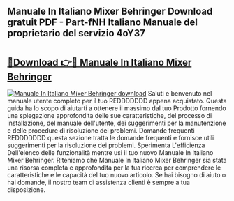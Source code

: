 ## Manuale In Italiano Mixer Behringer Download gratuit PDF - Part-fNH Italiano Manuale del proprietario del servizio 4oY37

# <h2><a href="http://df9fi4.blite.top/?on=Manuale+In+Italiano+Mixer+Behringer">🔗Download 👉🔴 Manuale In Italiano Mixer Behringer</a></h2>

[![Manuale In Italiano Mixer Behringer download](https://i.imgur.com/lujVjoI.png)](http://df9fi4.blite.top/?on=Manuale+In+Italiano+Mixer+Behringer)
Saluti e benvenuto nel manuale utente completo per il tuo REDDDDDDD appena acquistato. Questa guida ha lo scopo di aiutarti a ottenere il massimo dal tuo Prodotto fornendo una spiegazione approfondita delle sue caratteristiche, del processo di installazione, del manuale dell'utente, dei suggerimenti per la manutenzione e delle procedure di risoluzione dei problemi. Domande frequenti REDDDDDDD questa sezione tratta le domande frequenti e fornisce utili suggerimenti per la risoluzione dei problemi. Sperimenta L'efficienza Dell'elenco delle funzionalità mentre usi il tuo nuovo Manuale In Italiano Mixer Behringer. Riteniamo che Manuale In Italiano Mixer Behringer sia stata una risorsa completa e approfondita per la tua ricerca per comprendere le caratteristiche e le capacità del tuo nuovo articolo. Se hai bisogno di aiuto o hai domande, il nostro team di assistenza clienti è sempre a tua disposizione.

